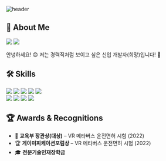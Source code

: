 ![header](https://capsule-render.vercel.app/api?type=waving&color=auto&text=Mayone's%20Github&height=200&fontAlignY=35)
<!-- <a href="https://velog.io/@mayone6063" target="_blank"><img src="https://img.shields.io/badge/Velog-20C997?style=flat-square&logo=Velog&logoColor=white"/></a> -->
## 💬 About Me
<a href="mailto:mayone6063@kakao.com" target="_blank"><img src="https://img.shields.io/badge/mayone6063@kakao.com-FFCD00?style=for-the-badge&logo=Mail.Ru&logoColor=black"/></a>
<a href="https://www.instagram.com/99_jeongyeon/" target="_blank"><img src="https://img.shields.io/badge/@99_jeongyeon-E4405F?style=for-the-badge&logo=Instagram&logoColor=white"/></a>
 
안녕하세요! 😊 저는 경력직처럼 보이고 싶은 신입 개발자(희망)입니다! 🌟<br/>
## 🛠️ Skills
<img src="https://img.shields.io/badge/Python-3776AB?style=for-the-badge&logo=Python&logoColor=white"/> <img src="https://img.shields.io/badge/JavaScript-F7DF1E?style=for-the-badge&logo=Javascript&logoColor=ffffff"/> <img src="https://img.shields.io/badge/Spring Boot-6DB33F?style=for-the-badge&logo=springboot&logoColor=white"/> <img src="https://img.shields.io/badge/MariaDB-003545?style=for-the-badge&logo=mariadb&logoColor=white"/> <img src="https://img.shields.io/badge/Unity-000000?style=for-the-badge&logo=Unity&logoColor=white"/>
<br/>
<img src="https://img.shields.io/badge/Arduino-00979D?style=for-the-badge&logo=Arduino&logoColor=white"/> <img src="https://img.shields.io/badge/PHP-777BB4?style=for-the-badge&logo=PHP&logoColor=white"/> <img src="https://img.shields.io/badge/Linux-FCC624?style=for-the-badge&logo=Linux&logoColor=black"/> <img src="https://img.shields.io/badge/Notion-000000?style=for-the-badge&logo=Notion&logoColor=white"/>


## 🏆 Awards & Recognitions

- 🥇 **교육부 장관상(대상)** – VR 메타버스 운전면허 시험 (2022)
- 🏆 **게이미피케이션포럼상** – VR 메타버스 운전면허 시험 (2022)
- 🎓 **전문기술인재장학금**
